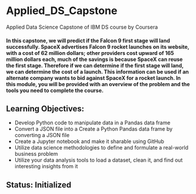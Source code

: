 # Applied_DS_Capstone
Applied Data Science Capstone of IBM DS course by Coursera

#### In this capstone, we will predict if the Falcon 9 first stage will land successfully. SpaceX advertises Falcon 9 rocket launches on its website, with a cost of 62 million dollars; other providers cost upward of 165 million dollars each, much of the savings is because SpaceX can reuse the first stage. Therefore if we can determine if the first stage will land, we can determine the cost of a launch. This information can be used if an alternate company wants to bid against SpaceX for a rocket launch. In this module, you will be provided with an overview of the problem and the tools you need to complete the course.

## Learning Objectives:

- Develop Python code to manipulate data in a Pandas data frame
- Convert a JSON file into a Create a Python Pandas data frame by converting a JSON file
- Create a Jupyter notebook and make it sharable using GitHub
- Utilize data science methodologies to define and formulate a real-world business problem
- Utilize your data analysis tools to load a dataset, clean it, and find out interesting insights from it

## Status: Initialized
